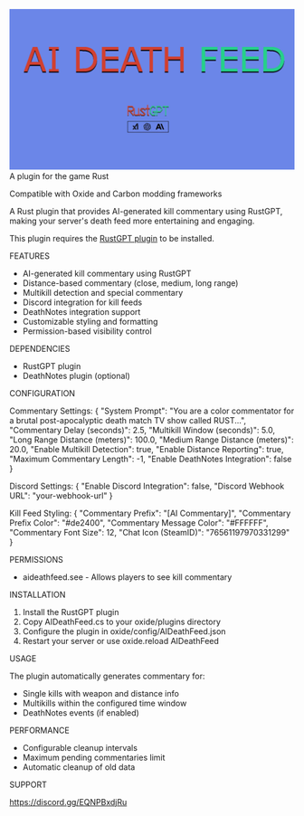 ![AI Death Feed logo](https://raw.githubusercontent.com/Rust-Haus/ai-death-feed/refs/heads/main/screenshots/aideathfeed.png)
A plugin for the game Rust

Compatible with Oxide and Carbon modding frameworks

A Rust plugin that provides AI-generated kill commentary using RustGPT, making your server's death feed more entertaining and engaging.

This plugin requires the [RustGPT plugin](https://codefling.com/plugins/rust-gpt) to be installed.

FEATURES

- AI-generated kill commentary using RustGPT
- Distance-based commentary (close, medium, long range)
- Multikill detection and special commentary
- Discord integration for kill feeds
- DeathNotes integration support
- Customizable styling and formatting
- Permission-based visibility control

DEPENDENCIES

- RustGPT plugin
- DeathNotes plugin (optional)

CONFIGURATION

Commentary Settings:
{
  "System Prompt": "You are a color commentator for a brutal post-apocalyptic death match TV show called RUST...",
  "Commentary Delay (seconds)": 2.5,
  "Multikill Window (seconds)": 5.0,
  "Long Range Distance (meters)": 100.0,
  "Medium Range Distance (meters)": 20.0,
  "Enable Multikill Detection": true,
  "Enable Distance Reporting": true,
  "Maximum Commentary Length": -1,
  "Enable DeathNotes Integration": false
}

Discord Settings:
{
  "Enable Discord Integration": false,
  "Discord Webhook URL": "your-webhook-url"
}

Kill Feed Styling:
{
  "Commentary Prefix": "[AI Commentary]",
  "Commentary Prefix Color": "#de2400",
  "Commentary Message Color": "#FFFFFF",
  "Commentary Font Size": 12,
  "Chat Icon (SteamID)": "76561197970331299"
}

PERMISSIONS

- aideathfeed.see - Allows players to see kill commentary

INSTALLATION

1. Install the RustGPT plugin
2. Copy AIDeathFeed.cs to your oxide/plugins directory
3. Configure the plugin in oxide/config/AIDeathFeed.json
4. Restart your server or use oxide.reload AIDeathFeed

USAGE

The plugin automatically generates commentary for:
- Single kills with weapon and distance info
- Multikills within the configured time window
- DeathNotes events (if enabled)

PERFORMANCE

- Configurable cleanup intervals
- Maximum pending commentaries limit
- Automatic cleanup of old data

SUPPORT

https://discord.gg/EQNPBxdjRu